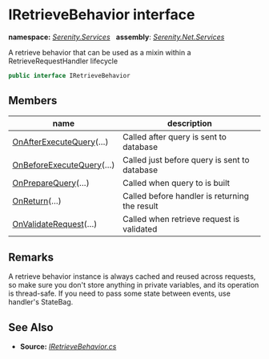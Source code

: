 # IRetrieveBehavior interface
**namespace:** *[Serenity.Services](../README.md#serenity.services-namespace)*   **assembly**: *[Serenity.Net.Services](../README.md)*

A retrieve behavior that can be used as a mixin within a RetrieveRequestHandler lifecycle

```csharp
public interface IRetrieveBehavior
```

## Members

| name | description |
| --- | --- |
| [OnAfterExecuteQuery](IRetrieveBehavior/OnAfterExecuteQuery.md)(…) | Called after query is sent to database |
| [OnBeforeExecuteQuery](IRetrieveBehavior/OnBeforeExecuteQuery.md)(…) | Called just before query is sent to database |
| [OnPrepareQuery](IRetrieveBehavior/OnPrepareQuery.md)(…) | Called when query to is built |
| [OnReturn](IRetrieveBehavior/OnReturn.md)(…) | Called before handler is returning the result |
| [OnValidateRequest](IRetrieveBehavior/OnValidateRequest.md)(…) | Called when retrieve request is validated |

## Remarks

A retrieve behavior instance is always cached and reused across requests, so make sure you don't store anything in private variables, and its operation is thread-safe. If you need to pass some state between events, use handler's StateBag.

## See Also

* **Source:** *[IRetrieveBehavior.cs](https://github.com/serenity-is/Serenity/blob/master/src/Serenity.Net.Services/RequestHandlers/Retrieve/IRetrieveBehavior.cs)*